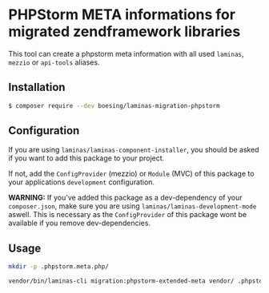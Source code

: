 # PHPStorm META informations for migrated zendframework libraries

This tool can create a phpstorm meta information with all used `laminas`, `mezzio` or `api-tools` aliases.


## Installation

```bash
$ composer require --dev boesing/laminas-migration-phpstorm
``` 

## Configuration

If you are using `laminas/laminas-component-installer`, you should be asked if you want to add this package to your project.

If not, add the `ConfigProvider` (mezzio) or `Module` (MVC) of this package to your applications `development` configuration.

**WARNING:** If you've added this package as a dev-dependency of your `composer.json`, make sure you are using `laminas/laminas-development-mode` aswell. This is necessary as the `ConfigProvider` of this package wont be available if you remove dev-dependencies.


## Usage

```bash
mkdir -p .phpstorm.meta.php/

vendor/bin/laminas-cli migration:phpstorm-extended-meta vendor/ .phpstorm.meta.php/zendframework.meta.php
```


